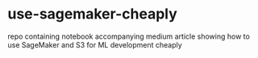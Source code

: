 # use-sagemaker-cheaply
repo containing notebook accompanying medium article showing how to use SageMaker and S3 for ML development cheaply
